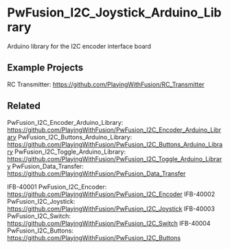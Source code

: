 # PwFusion_I2C_Joystick_Arduino_Library
Arduino library for the I2C encoder interface board

## Example Projects
RC Transmitter: https://github.com/PlayingWithFusion/RC_Transmitter

## Related
PwFusion_I2C_Encoder_Arduino_Library:   https://github.com/PlayingWithFusion/PwFusion_I2C_Encoder_Arduino_Library
PwFusion_I2C_Buttons_Arduino_Library:   https://github.com/PlayingWithFusion/PwFusion_I2C_Buttons_Arduino_Library
PwFusion_I2C_Toggle_Arduino_Library:    https://github.com/PlayingWithFusion/PwFusion_I2C_Toggle_Arduino_Library
PwFusion_Data_Transfer:                 https://github.com/PlayingWithFusion/PwFusion_Data_Transfer

IFB-40001 PwFusion_I2C_Encoder:     https://github.com/PlayingWithFusion/PwFusion_I2C_Encoder
IFB-40002 PwFusion_I2C_Joystick:    https://github.com/PlayingWithFusion/PwFusion_I2C_Joystick
IFB-40003 PwFusion_I2C_Switch:      https://github.com/PlayingWithFusion/PwFusion_I2C_Switch
IFB-40004 PwFusion_I2C_Buttons:     https://github.com/PlayingWithFusion/PwFusion_I2C_Buttons

